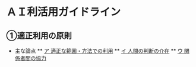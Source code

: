 # ＡＩ利活用ガイドライン

## ①適正利用の原則

* 主な論点
** [ア 適正な範囲・方法での利用](./jpn/detail/1a.md)
** [イ 人間の判断の介在](./jpn/detail/1b.md)
** [ウ 関係者間の協力](./jpn/detail/1c.md)
